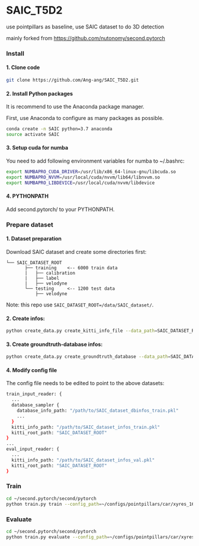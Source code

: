 # SAIC_T5D2
use pointpillars as baseline, use SAIC dataset to do 3D detection

mainly forked from https://github.com/nutonomy/second.pytorch

### Install

#### 1. Clone code

```bash
git clone https://github.com/Ang-ang/SAIC_T5D2.git
```
#### 2. Install Python packages

It is recommend to use the Anaconda package manager.

First, use Anaconda to configure as many packages as possible.
```bash
conda create -n SAIC python=3.7 anaconda
source activate SAIC

```
#### 3. Setup cuda for numba

You need to add following environment variables for numba to ~/.bashrc:

```bash
export NUMBAPRO_CUDA_DRIVER=/usr/lib/x86_64-linux-gnu/libcuda.so
export NUMBAPRO_NVVM=/usr/local/cuda/nvvm/lib64/libnvvm.so
export NUMBAPRO_LIBDEVICE=/usr/local/cuda/nvvm/libdevice
```
#### 4. PYTHONPATH

Add second.pytorch/ to your PYTHONPATH.

### Prepare dataset

#### 1. Dataset preparation

Download SAIC dataset and create some directories first:

```plain
└── SAIC_DATASET_ROOT
       ├── training    <-- 6000 train data
       |   ├── calibration
       |   ├── label
       |   ├── velodyne
       └── testing     <-- 1200 test data
           ├── velodyne
```
Note: this repo use ```SAIC_DATASET_ROOT=/data/SAIC_dataset/```.

#### 2. Create infos:

```bash
python create_data.py create_kitti_info_file --data_path=SAIC_DATASET_ROOT
```
#### 3. Create groundtruth-database infos:

```bash
python create_data.py create_groundtruth_database --data_path=SAIC_DATASET_ROOT
```
#### 4. Modify config file

The config file needs to be edited to point to the above datasets:

```bash
train_input_reader: {
  ...
  database_sampler {
    database_info_path: "/path/to/SAIC_dataset_dbinfos_train.pkl"
    ...
  }
  kitti_info_path: "/path/to/SAIC_dataset_infos_train.pkl"
  kitti_root_path: "SAIC_DATASET_ROOT"
}
...
eval_input_reader: {
  ...
  kitti_info_path: "/path/to/SAIC_dataset_infos_val.pkl"
  kitti_root_path: "SAIC_DATASET_ROOT"
}
```
### Train

```bash
cd ~/second.pytorch/second/pytorch
python train.py train --config_path=~/configs/pointpillars/car/xyres_16.proto --model_dir=/path/to/model_dir
```
### Evaluate

```bash
cd ~/second.pytorch/second/pytorch
python train.py evaluate --config_path=~/configs/pointpillars/car/xyres_16.proto --model_dir=/path/to/model_dir
```
